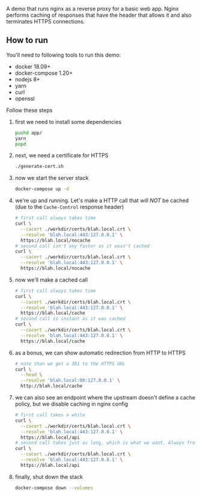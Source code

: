A demo that runs nginx as a reverse proxy for a basic web app. Nginx performs caching of
responses that have the header that allows it and also terminates HTTPS connections.

## How to run

You'll need to following tools to run this demo:

 - docker 18.09+
 - docker-compose 1.20+
 - nodejs 8+
 - yarn
 - curl
 - openssl

Follow these steps

  1. first we need to install some dependencies
      ```bash
      pushd app/
      yarn
      popd
      ```
  1. next, we need a certificate for HTTPS
      ```bash
      ./generate-cert.sh
      ```
  1. now we start the server stack
      ```bash
      docker-compose up -d
      ```
  1. we're up and running. Let's make a HTTP call that *will NOT* be cached (due to the `Cache-Control` response header)
      ```bash
      # first call always takes time
      curl \
        --cacert ./workdir/certs/blah.local.crt \
        --resolve 'blah.local:443:127.0.0.1' \
        https://blah.local/nocache
      # second call isn't any faster as it wasn't cached
      curl \
        --cacert ./workdir/certs/blah.local.crt \
        --resolve 'blah.local:443:127.0.0.1' \
        https://blah.local/nocache
      ```
  1. now we'll make a cached call
      ```bash
      # first call always takes time
      curl \
        --cacert ./workdir/certs/blah.local.crt \
        --resolve 'blah.local:443:127.0.0.1' \
        https://blah.local/cache
      # second call is instant as it was cached
      curl \
        --cacert ./workdir/certs/blah.local.crt \
        --resolve 'blah.local:443:127.0.0.1' \
        https://blah.local/cache
      ```
  1. as a bonus, we can show automatic redirection from HTTP to HTTPS
      ```bash
      # note than we get a 301 to the HTTPS URL
      curl \
        --head \
        --resolve 'blah.local:80:127.0.0.1' \
        http://blah.local/cache
      ```
  1. we can also see an endpoint where the upstream doesn't define a cache policy, but we disable caching in nginx
     config
      ```bash
      # first call takes a while
      curl \
        --cacert ./workdir/certs/blah.local.crt \
        --resolve 'blah.local:443:127.0.0.1' \
        https://blah.local/api
      # second call takes just as long, which is what we want. Always fresh data from the API!
      curl \
        --cacert ./workdir/certs/blah.local.crt \
        --resolve 'blah.local:443:127.0.0.1' \
        https://blah.local/api
      ```
  1. finally, shut down the stack
      ```bash
      docker-compose down --volumes
      ```
